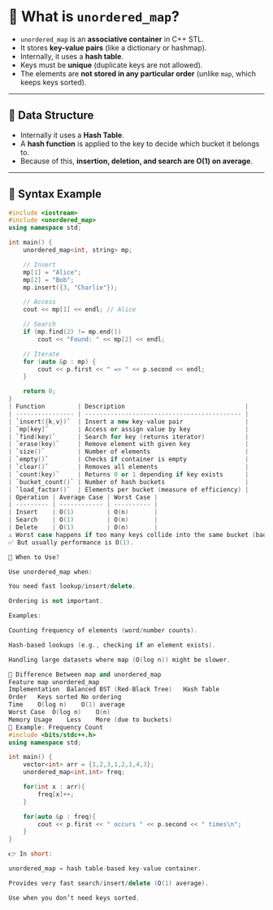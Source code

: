 # 🔹 What is `unordered_map`?

- `unordered_map` is an **associative container** in C++ STL.  
- It stores **key-value pairs** (like a dictionary or hashmap).  
- Internally, it uses a **hash table**.  
- Keys must be **unique** (duplicate keys are not allowed).  
- The elements are **not stored in any particular order** (unlike `map`, which keeps keys sorted).  

---

## 🔹 Data Structure
- Internally it uses a **Hash Table**.  
- A **hash function** is applied to the key to decide which bucket it belongs to.  
- Because of this, **insertion, deletion, and search are O(1) on average**.  

---

## 🔹 Syntax Example
```cpp
#include <iostream>
#include <unordered_map>
using namespace std;

int main() {
    unordered_map<int, string> mp;

    // Insert
    mp[1] = "Alice";
    mp[2] = "Bob";
    mp.insert({3, "Charlie"});

    // Access
    cout << mp[1] << endl; // Alice

    // Search
    if (mp.find(2) != mp.end())
        cout << "Found: " << mp[2] << endl;

    // Iterate
    for (auto &p : mp) {
        cout << p.first << " => " << p.second << endl;
    }

    return 0;
}
| Function         | Description                                 |
| ---------------- | ------------------------------------------- |
| `insert({k,v})`  | Insert a new key-value pair                 |
| `mp[key]`        | Access or assign value by key               |
| `find(key)`      | Search for key (returns iterator)           |
| `erase(key)`     | Remove element with given key               |
| `size()`         | Number of elements                          |
| `empty()`        | Checks if container is empty                |
| `clear()`        | Removes all elements                        |
| `count(key)`     | Returns 0 or 1 depending if key exists      |
| `bucket_count()` | Number of hash buckets                      |
| `load_factor()`  | Elements per bucket (measure of efficiency) |
| Operation | Average Case | Worst Case |
| --------- | ------------ | ---------- |
| Insert    | O(1)         | O(n)       |
| Search    | O(1)         | O(n)       |
| Delete    | O(1)         | O(n)       |
⚠️ Worst case happens if too many keys collide into the same bucket (bad hash function).
✅ But usually performance is O(1).

🔹 When to Use?

Use unordered_map when:

You need fast lookup/insert/delete.

Ordering is not important.

Examples:

Counting frequency of elements (word/number counts).

Hash-based lookups (e.g., checking if an element exists).

Handling large datasets where map (O(log n)) might be slower.

🔹 Difference Between map and unordered_map
Feature	map	unordered_map
Implementation	Balanced BST (Red-Black Tree)	Hash Table
Order	Keys sorted	No ordering
Time	O(log n)	O(1) average
Worst Case	O(log n)	O(n)
Memory Usage	Less	More (due to buckets)
🔹 Example: Frequency Count
#include <bits/stdc++.h>
using namespace std;

int main() {
    vector<int> arr = {1,2,3,1,2,1,4,3};
    unordered_map<int,int> freq;

    for(int x : arr){
        freq[x]++;
    }

    for(auto &p : freq){
        cout << p.first << " occurs " << p.second << " times\n";
    }
}

👉 In short:

unordered_map = hash table-based key-value container.

Provides very fast search/insert/delete (O(1) average).

Use when you don’t need keys sorted.
